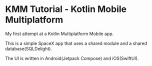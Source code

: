 # KMM Tutorial - Kotlin Mobile Multiplatform

My first attempt at a Kotlin Multiplatform Mobile app.

This is a simple SpaceX app that uses a shared module and a shared database(SQLDelight).

The UI is written in Android(Jetpack Compose) and iOS(SwiftUI).
